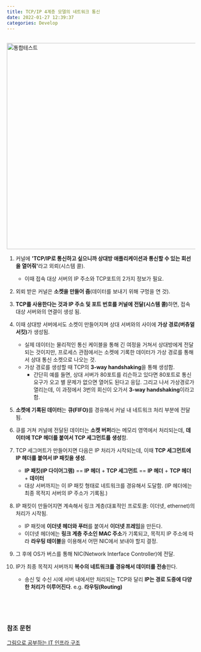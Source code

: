 ```yaml
---
title: TCP/IP 4계층 모델의 네트워크 통신
date: 2022-01-27 12:39:37
categories: Develop
---
```


<br>

<img alt="통합테스트" height="550" src="images/네트워크.png" width="1000"/>

<br>

1. 커널에 <b>'TCP/IP로 통신하고 싶으니까 상대방 애플리케이션과 통신할 수 있는 회선을 열어줘'</b>라고 외뢰(시스템 콜).
   - 이때 접속 대상 서버의 IP 주소와 TCP포트의 2가지 정보가 필요.

2. 외뢰 받은 커널은 <b>소켓을 만들어 줌</b>(데이터를 보내기 위해 구멍을 연 것).

3. <b>TCP를 사용한다는 것과 IP 주소 및 포트 번호를 커널에 전달(시스템 콜)</b>하면, 접속 대상 서버와의 연결이 생성 됨.

4. 이때 상대방 서버에서도 소켓이 만들어지며 상대 서버와의 사이에 <b>가상 경로(버츄얼 서킷)</b>가 생성됨.
   - 실제 데이터는 물리적인 통신 케이블을 통해 긴 여정을 거쳐서 상대방에게 전달되는 것이지만, 프로세스 관점에서는 소켓에 기록한 데이터가 가상 경로를 통해서 상대 통신 소켓으로 나오는 것.
   - 가상 경로를 생성할 때 TCP의 <b>3-way handshaking</b>을 통해 생성함.
      - 간단히 예를 들면, 상대 서버가 80포트를 리슨하고 있다면 80포트로 통신 요구가 오고 별 문제가 없으면 열어도 된다고 응답. 그리고 나서 가상경로가 열리는데, 이 과정에서 3번의 회신이 오가서 <b>3-way handshaking</b>이라고 함.

5. <b>소켓에 기록된 데이터</b>는 <b>큐(FIFO)</b>를 경유해서 커널 내 네트워크 처리 부분에 전달됨. 

6. 큐를 거쳐 커널에 전달된 데이터는 <b>소켓 버퍼</b>라는 메모리 영역에서 처리되는데, <b>데이터에 TCP 헤더를 붙여서 TCP 세그먼트를 생성</b>함.  

7. TCP 세그머트가 만들어지면 다음은 IP 처리가 시작되는데, 이때 <b>TCP 세그먼트에 IP 헤더를 붙여서 IP 패킷을 생성</b>.
   - <b>IP 패킷(IP 다이어그램)</b>  ==  <b>IP 헤더</b> + <b>TCP 세그먼트</b> == <b>IP 헤더</b> + <b>TCP 헤더</b> + <b>데이터</b>
   - 대상 서버까지는 이 IP 패킷 형태로 네트워크를 경유해서 도달함. (IP 헤더에는 최종 목적지 서버의 IP 주소가 기록됨.)
   
8. IP 패킷이 만들어지면 계속해서 링크 계층(대표적인 프로토콜: 이더넷, ethernet)의 처리가 시작됨. 
   - IP 패킷에 <b>이더넷 헤더와 푸터</b>를 붙여서 <b>이더넷 프레임</b>을 만든다. 
   - 이더넷 헤더에는 <b>링크 계층 주소인 MAC 주소</b>가 기록되고, 목적지 IP 주소에 따라 <b>라우팅 테이블</b>을 이용해서 어떤 NIC에서 보내야 할지 결정.

9. 그 후에 OS가 버스를 통해 NIC(Network Interface Controller)에 전달.

10. IP가 최종 목적지 서버까지 <b>복수의 네트워크를 경유해서 데이터를 전송</b>한다.
    - 송신 및 수신 시에 서버 내에서만 처리되는 TCP와 달리 <b>IP는 경로 도중에 다양한 처리가 이루어진다</b>. e.g. <b>라우팅(Routing)</b>
   
<br>
<br>
<br>

### 참조 문헌
[그림으로 공부하는 IT 인프라 구조](http://www.kyobobook.co.kr/product/detailViewKor.laf?mallGb=KOR&ejkGb=KOR&barcode=9791185890265)

<br>
<br>